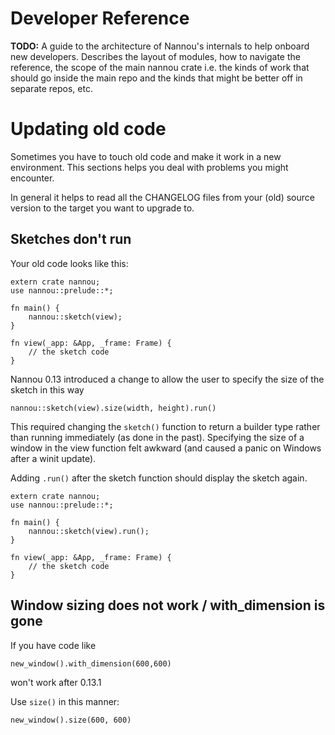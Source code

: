 # Developer Reference

**TODO:** A guide to the architecture of Nannou's internals to help onboard new
developers. Describes the layout of modules, how to navigate the reference, the
scope of the main nannou crate i.e. the kinds of work that should go inside the
main repo and the kinds that might be better off in separate repos, etc.

# Updating old code

Sometimes you have to touch old code and make it work in a new environment.
This sections helps you deal with problems you might encounter.

In general it helps to read all the CHANGELOG files from your (old) source
version to the target you want to upgrade to.


## Sketches don't run

Your old code looks like this:
```
extern crate nannou;
use nannou::prelude::*;

fn main() {
    nannou::sketch(view);
}

fn view(_app: &App, _frame: Frame) {
    // the sketch code
}
```

Nannou 0.13 introduced a change to allow the user to specify the size of the sketch in this way
```
nannou::sketch(view).size(width, height).run()
```

This required changing the `sketch()` function to return a builder type rather than running immediately (as done in the past).
Specifying the size of a window in the view function felt awkward (and caused a panic on Windows after a winit update).

Adding `.run()` after the sketch function should display the sketch again.
```
extern crate nannou;
use nannou::prelude::*;

fn main() {
    nannou::sketch(view).run();
}

fn view(_app: &App, _frame: Frame) {
    // the sketch code
}
```

## Window sizing does not work / with_dimension is gone

If you have code like
```
new_window().with_dimension(600,600)
```
won't work after 0.13.1

Use `size()` in this manner:
```
new_window().size(600, 600)
```
